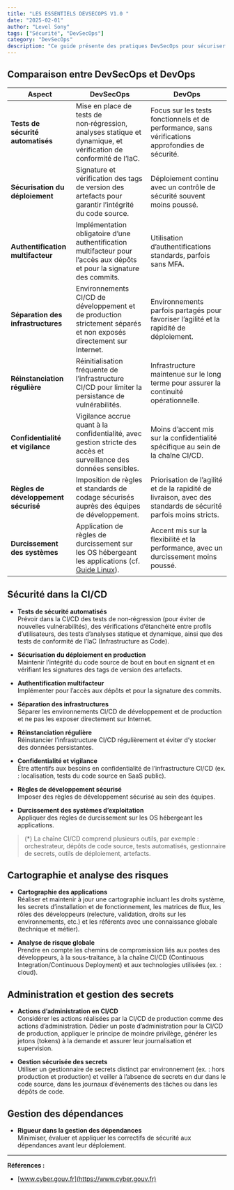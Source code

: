 ```yaml
---
title: "LES ESSENTIELS DEVSECOPS V1.0 "
date: "2025-02-01"
author: "Level Sony"
tags: ["Sécurité", "DevSecOps"]
category: "DevSecOps"
description: "Ce guide présente des pratiques DevSecOps pour sécuriser la chaîne CI/CD, incluant tests automatisés, gestion des secrets, et durcissement des systèmes."
---
```





## Comparaison entre DevSecOps et DevOps


| **Aspect**                         | **DevSecOps**                                                                                                                      | **DevOps**                                                       |
|------------------------------------|------------------------------------------------------------------------------------------------------------------------------------|------------------------------------------------------------------|
| **Tests de sécurité automatisés**  | Mise en place de tests de non‑régression, analyses statique et dynamique, et vérification de conformité de l’IaC.                    | Focus sur les tests fonctionnels et de performance, sans vérifications approfondies de sécurité. |
| **Sécurisation du déploiement**    | Signature et vérification des tags de version des artefacts pour garantir l’intégrité du code source.                                  | Déploiement continu avec un contrôle de sécurité souvent moins poussé.                       |
| **Authentification multifacteur**  | Implémentation obligatoire d’une authentification multifacteur pour l’accès aux dépôts et pour la signature des commits.             | Utilisation d’authentifications standards, parfois sans MFA.                              |
| **Séparation des infrastructures** | Environnements CI/CD de développement et de production strictement séparés et non exposés directement sur Internet.                   | Environnements parfois partagés pour favoriser l’agilité et la rapidité de déploiement.         |
| **Réinstanciation régulière**      | Réinitialisation fréquente de l’infrastructure CI/CD pour limiter la persistance de vulnérabilités.                                    | Infrastructure maintenue sur le long terme pour assurer la continuité opérationnelle.         |
| **Confidentialité et vigilance**   | Vigilance accrue quant à la confidentialité, avec gestion stricte des accès et surveillance des données sensibles.                   | Moins d’accent mis sur la confidentialité spécifique au sein de la chaîne CI/CD.              |
| **Règles de développement sécurisé** | Imposition de règles et standards de codage sécurisés auprès des équipes de développement.                                          | Priorisation de l’agilité et de la rapidité de livraison, avec des standards de sécurité parfois moins stricts. |
| **Durcissement des systèmes**     | Application de règles de durcissement sur les OS hébergeant les applications (cf. [Guide Linux](https://cyber.gouv.fr/guide-linux)). | Accent mis sur la flexibilité et la performance, avec un durcissement moins poussé.           |


## Sécurité dans la CI/CD

- **Tests de sécurité automatisés**  
  Prévoir dans la CI/CD des tests de non‑régression (pour éviter de nouvelles vulnérabilités), des vérifications d’étanchéité entre profils d’utilisateurs, des tests d’analyses statique et dynamique, ainsi que des tests de conformité de l’IaC (Infrastructure as Code).

- **Sécurisation du déploiement en production**  
  Maintenir l’intégrité du code source de bout en bout en signant et en vérifiant les signatures des tags de version des artefacts.

- **Authentification multifacteur**  
  Implémenter pour l’accès aux dépôts et pour la signature des commits.

- **Séparation des infrastructures**  
  Séparer les environnements CI/CD de développement et de production et ne pas les exposer directement sur Internet.

- **Réinstanciation régulière**  
  Réinstancier l’infrastructure CI/CD régulièrement et éviter d’y stocker des données persistantes.

- **Confidentialité et vigilance**  
  Être attentifs aux besoins en confidentialité de l’infrastructure CI/CD (ex. : localisation, tests du code source en SaaS public).

- **Règles de développement sécurisé**  
  Imposer des règles de développement sécurisé au sein des équipes.

- **Durcissement des systèmes d’exploitation**  
  Appliquer des règles de durcissement sur les OS hébergeant les applications.

> (*) La chaîne CI/CD comprend plusieurs outils, par exemple : orchestrateur, dépôts de code source, tests automatisés, gestionnaire de secrets, outils de déploiement, artefacts.

## Cartographie et analyse des risques

- **Cartographie des applications**  
  Réaliser et maintenir à jour une cartographie incluant les droits système, les secrets d’installation et de fonctionnement, les matrices de flux, les rôles des développeurs (relecture, validation, droits sur les environnements, etc.) et les référents avec une connaissance globale (technique et métier).

- **Analyse de risque globale**  
  Prendre en compte les chemins de compromission liés aux postes des développeurs, à la sous-traitance, à la chaîne CI/CD (Continuous Integration/Continuous Deployment) et aux technologies utilisées (ex. : cloud).

## Administration et gestion des secrets

- **Actions d’administration en CI/CD**  
  Considérer les actions réalisées par la CI/CD de production comme des actions d’administration. Dédier un poste d’administration pour la CI/CD de production, appliquer le principe de moindre privilège, générer les jetons (tokens) à la demande et assurer leur journalisation et supervision.

- **Gestion sécurisée des secrets**  
  Utiliser un gestionnaire de secrets distinct par environnement (ex. : hors production et production) et veiller à l’absence de secrets en dur dans le code source, dans les journaux d’événements des tâches ou dans les dépôts de code.

## Gestion des dépendances

- **Rigueur dans la gestion des dépendances**  
  Minimiser, évaluer et appliquer les correctifs de sécurité aux dépendances avant leur déploiement.

---

**Références :**

- [www.cyber.gouv.fr](https://www.cyber.gouv.fr)
